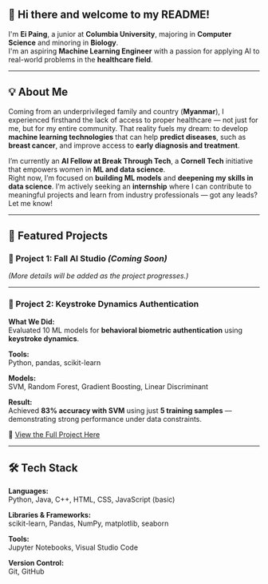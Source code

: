 ## 👋 Hi there and welcome to my README!

I'm **Ei Paing**, a junior at **Columbia University**, majoring in **Computer Science** and minoring in **Biology**.  
I'm an aspiring **Machine Learning Engineer** with a passion for applying AI to real-world problems in the **healthcare field**.

---

## 💡 About Me

Coming from an underprivileged family and country (**Myanmar**), I experienced firsthand the lack of access to proper healthcare — not just for me, but for my entire community. That reality fuels my dream: to develop **machine learning technologies** that can help **predict diseases**, such as **breast cancer**, and improve access to **early diagnosis and treatment**.

I’m currently an **AI Fellow at Break Through Tech**, a **Cornell Tech** initiative that empowers women in **ML and data science**.  
Right now, I’m focused on **building ML models** and **deepening my skills in data science**. I’m actively seeking an **internship** where I can contribute to meaningful projects and learn from industry professionals — got any leads? Let me know!

---

## 🎯 Featured Projects

### 🔹 Project 1: Fall AI Studio *(Coming Soon)*  
*(More details will be added as the project progresses.)*

---

### 🔹 Project 2: Keystroke Dynamics Authentication

**What We Did:**  
Evaluated 10 ML models for **behavioral biometric authentication** using **keystroke dynamics**.

**Tools:**  
Python, pandas, scikit-learn

**Models:**  
SVM, Random Forest, Gradient Boosting, Linear Discriminant

**Result:**  
Achieved **83% accuracy with SVM** using just **5 training samples** — demonstrating strong performance under data constraints.

🔗 [View the Full Project Here](#) <!-- Replace with your actual project link -->

---

## 🛠 Tech Stack

**Languages:**  
Python, Java, C++, HTML, CSS, JavaScript (basic)

**Libraries & Frameworks:**  
scikit-learn, Pandas, NumPy, matplotlib, seaborn

**Tools:**  
Jupyter Notebooks, Visual Studio Code

**Version Control:**  
Git, GitHub
